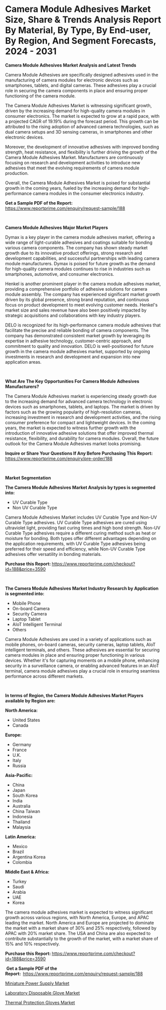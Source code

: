 <p><h1>Camera Module Adhesives Market Size, Share & Trends Analysis Report By Material, By Type, By End-user, By Region, And Segment Forecasts, 2024 - 2031</h1></p><p><strong>Camera Module Adhesives Market Analysis and Latest Trends</strong></p>
<p><p>Camera Module Adhesives are specifically designed adhesives used in the manufacturing of camera modules for electronic devices such as smartphones, tablets, and digital cameras. These adhesives play a crucial role in securing the camera components in place and ensuring proper functioning of the camera module.</p><p>The Camera Module Adhesives Market is witnessing significant growth, driven by the increasing demand for high-quality camera modules in consumer electronics. The market is expected to grow at a rapid pace, with a projected CAGR of 19.19% during the forecast period. This growth can be attributed to the rising adoption of advanced camera technologies, such as dual camera setups and 3D sensing cameras, in smartphones and other electronic devices.</p><p>Moreover, the development of innovative adhesives with improved bonding strength, heat resistance, and flexibility is further driving the growth of the Camera Module Adhesives Market. Manufacturers are continuously focusing on research and development activities to introduce new adhesives that meet the evolving requirements of camera module production.</p><p>Overall, the Camera Module Adhesives Market is poised for substantial growth in the coming years, fueled by the increasing demand for high-performance camera modules in the consumer electronics industry.</p></p>
<p><strong>Get a Sample PDF of the Report:&nbsp;</strong> <a href="https://www.reportprime.com/enquiry/request-sample/188">https://www.reportprime.com/enquiry/request-sample/188</a></p>
<p>&nbsp;</p>
<p><strong>Camera Module Adhesives Major Market Players</strong></p>
<p><p>Dymax is a key player in the camera module adhesives market, offering a wide range of light-curable adhesives and coatings suitable for bonding various camera components. The company has shown steady market growth due to its innovative product offerings, strong research and development capabilities, and successful partnerships with leading camera module manufacturers. Dymax is poised for future growth as the demand for high-quality camera modules continues to rise in industries such as smartphones, automotive, and consumer electronics.</p><p>Henkel is another prominent player in the camera module adhesives market, providing a comprehensive portfolio of adhesive solutions for camera module assembly. The company has experienced significant market growth driven by its global presence, strong brand reputation, and continuous focus on product development to meet evolving customer needs. Henkel's market size and sales revenue have also been positively impacted by strategic acquisitions and collaborations with key industry players.</p><p>DELO is recognized for its high-performance camera module adhesives that facilitate the precise and reliable bonding of camera components. The company has demonstrated consistent market growth by leveraging its expertise in adhesive technology, customer-centric approach, and commitment to quality and innovation. DELO is well-positioned for future growth in the camera module adhesives market, supported by ongoing investments in research and development and expansion into new application areas.</p></p>
<p>&nbsp;</p>
<p><strong>What Are The Key Opportunities For Camera Module Adhesives Manufacturers?</strong></p>
<p><p>The Camera Module Adhesives market is experiencing steady growth due to the increasing demand for advanced camera technology in electronic devices such as smartphones, tablets, and laptops. The market is driven by factors such as the growing popularity of high-resolution cameras, increasing investment in research and development activities, and the rising consumer preference for compact and lightweight devices. In the coming years, the market is expected to witness further growth with the introduction of innovative adhesive solutions that offer improved thermal resistance, flexibility, and durability for camera modules. Overall, the future outlook for the Camera Module Adhesives market looks promising.</p></p>
<p><strong>Inquire or Share Your Questions If Any Before Purchasing This Report:</strong> <a href="https://www.reportprime.com/enquiry/pre-order/188">https://www.reportprime.com/enquiry/pre-order/188</a></p>
<p>&nbsp;</p>
<p><strong>Market Segmentation</strong></p>
<p><strong>The Camera Module Adhesives Market Analysis by types is segmented into:</strong></p>
<p><ul><li>UV Curable Type</li><li>Non UV Curable Type</li></ul></p>
<p><p>Camera Module Adhesives Market includes UV Curable Type and Non-UV Curable Type adhesives. UV Curable Type adhesives are cured using ultraviolet light, providing fast curing times and high bond strength. Non-UV Curable Type adhesives require a different curing method such as heat or moisture for bonding. Both types offer different advantages depending on the application requirements, with UV Curable Type adhesives being preferred for their speed and efficiency, while Non-UV Curable Type adhesives offer versatility in bonding materials.</p></p>
<p><strong>Purchase this Report:&nbsp;</strong><a href="https://www.reportprime.com/checkout?id=188&price=3590">https://www.reportprime.com/checkout?id=188&price=3590</a></p>
<p>&nbsp;</p>
<p><strong>The Camera Module Adhesives Market Industry Research by Application is segmented into:</strong></p>
<p><ul><li>Mobile Phone</li><li>On-board Camera</li><li>Security Camera</li><li>Laptop Tablet</li><li>AIoT Intelligent Terminal</li><li>Others</li></ul></p>
<p><p>Camera Module Adhesives are used in a variety of applications such as mobile phones, on-board cameras, security cameras, laptop tablets, AIoT intelligent terminals, and others. These adhesives are essential for securing camera modules in place and ensuring proper functioning in various devices. Whether it's for capturing moments on a mobile phone, enhancing security in a surveillance camera, or enabling advanced features in an AIoT terminal, camera module adhesives play a crucial role in ensuring seamless performance across different markets.</p></p>
<p>&nbsp;</p>
<p><strong>In terms of Region, the Camera Module Adhesives Market Players available by Region are:</strong></p>
<p>
    <p> <strong> North America: </strong>
        <ul>
            <li>United States</li>
            <li>Canada</li>
        </ul>
        </p> 
    <p> <strong> Europe: </strong>
        <ul>
            <li>Germany</li>
            <li>France</li>
            <li>U.K.</li>
            <li>Italy</li>
            <li>Russia</li>
        </ul>
        </p> 
    <p> <strong> Asia-Pacific: </strong>
        <ul>
            <li>China</li>
            <li>Japan</li>
            <li>South Korea</li>
            <li>India</li>
            <li>Australia</li>
            <li>China Taiwan</li>
            <li>Indonesia</li>
            <li>Thailand</li>
            <li>Malaysia</li>
        </ul>
        </p> 
    <p> <strong> Latin America: </strong>
        <ul>
            <li>Mexico</li>
            <li>Brazil</li>
            <li>Argentina Korea</li>
            <li>Colombia</li>
        </ul>
        </p> 
    <p> <strong> Middle East & Africa: </strong>
        <ul>
            <li>Turkey</li>
            <li>Saudi</li>
            <li>Arabia</li>
            <li>UAE</li>
            <li>Korea</li>
        </ul>
    </p>
    </p>
<p><p>The camera module adhesives market is expected to witness significant growth across various regions, with North America, Europe, and APAC leading the market. North America and Europe are projected to dominate the market with a market share of 30% and 25% respectively, followed by APAC with 20% market share. The USA and China are also expected to contribute substantially to the growth of the market, with a market share of 15% and 10% respectively.</p></p>
<p><strong>Purchase this Report: </strong><a href="https://www.reportprime.com/checkout?id=188&price=3590">https://www.reportprime.com/checkout?id=188&price=3590</a></p>
<p>&nbsp;<strong>Get a Sample PDF of the Report:&nbsp;&nbsp;</strong><a href="https://www.reportprime.com/enquiry/request-sample/188">https://www.reportprime.com/enquiry/request-sample/188</a></p>
<p><strong></strong></p>
<p><p><a href="https://view.publitas.com/reportprime-1/miniature-power-supply-market-size-and-growth-market-segmentation-regional-and-country-breakdowns-and-market-trends-for-period-from-2023-2030/">Miniature Power Supply Market</a></p><p><a href="https://view.publitas.com/reportprime-1/laboratory-disposable-glove-market-size-2023-2030-global-industrial-analysis-key-geographical-regions-market-share-top-key-players-product-types-and-forecast-research-report/">Laboratory Disposable Glove Market</a></p><p><a href="https://view.publitas.com/reportprime-1/thermal-protection-gloves-market-size-2023-2030-global-industrial-analysis-key-geographical-regions-market-share-top-key-players-product-types-and-forecast-research-report/">Thermal Protection Gloves Market</a></p></p>